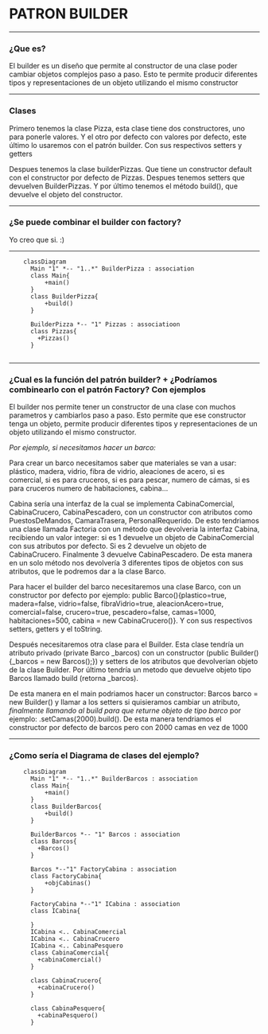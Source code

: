 # PATRON BUILDER 

---
### ¿Que es?
El builder es un diseño que permite al constructor de una clase poder cambiar objetos complejos paso a paso. Esto te permite producir diferentes tipos y representaciones de un objeto utilizando el mismo constructor

---
### Clases
Primero tenemos la clase Pizza, esta clase tiene dos constructores, uno para ponerle valores. Y el otro por defecto con valores por defecto, este último lo usaremos con el patrón builder.
Con sus respectivos setters y getters

Despues tenemos la clase builderPizzas. Que tiene un constructor default con el constructor por defecto de Pizzas. Despues tenemos setters que devuelven BuilderPizzas. Y por último tenemos el método build(), que devuelve el objeto del constructor.


---
### ¿Se puede combinar el builder con factory?
Yo creo que si. :)

---


```mermaid
    classDiagram
      Main "1" *-- "1..*" BuilderPizza : association
      class Main{
          +main()
      }
      class BuilderPizza{
          +build()
      }
      
      BuilderPizza *-- "1" Pizzas : associatioon
      class Pizzas{
        +Pizzas()
      }
      

```

---
### ¿Cual es la función del patrón builder? + ¿Podríamos combinearlo con el patrón Factory? Con ejemplos
El builder nos permite tener un constructor de una clase con muchos parametros y cambiarlos paso a paso. Esto permite que ese constructor tenga un objeto, permite producir diferentes tipos y representaciones de un objeto utilizando el mismo constructor.

_Por ejemplo, si necesitamos hacer un barco:_

Para crear un barco necesitamos saber que materiales se van a usar: plástico, madera, vidrio, fibra de vidrio, aleaciones de acero, si es comercial, si es para cruceros, si es para pescar, numero de cámas, si es para cruceros numero de habitaciones, cabina...

Cabina sería una interfaz de la cual se implementa CabinaComercial, CabinaCrucero, CabinaPescadero, con un constructor con atributos como PuestosDeMandos, CamaraTrasera, PersonalRequerido. De esto tendriamos una clase llamada Factoria con un método que devolveria la interfaz Cabina, recibiendo un valor integer: si es 1 devuelve un objeto de CabinaComercial con sus atributos por defecto. Si es 2 devuelve un objeto de CabinaCrucero. Finalmente 3 devuelve CabinaPescadero. De esta manera en un solo método nos devolvería 3 diferentes tipos de objetos con sus atributos, que le podremos dar a la clase Barco.

Para hacer el builder del barco necesitaremos una clase Barco, con un constructor por defecto por ejemplo: public Barco(){plastico=true, madera=false, vidrio=false, fibraVidrio=true, aleacionAcero=true, comercial=false, crucero=true, pescadero=false, camas=1000, habitaciones=500, cabina = new CabinaCrucero()}. Y con sus respectivos setters, getters y el toString.

Después necesitaremos otra clase para el Builder. Esta clase tendría un atributo privado (private Barco _barcos) con un constructor (public Builder(){_barcos = new Barcos();}) y setters de los atributos que devolverían objeto de la clase Builder. Por último tendría un metodo que devuelve objeto tipo Barcos llamado build (retorna _barcos).

De esta manera en el main podriamos hacer un constructor: Barcos barco = new Builder() y llamar a los setters si quisieramos cambiar un atributo, *finalmente llamando al build para que returne objeto de tipo barco* por ejemplo: .setCamas(2000).build(). De esta manera tendriamos el constructor por defecto de barcos pero con 2000 camas en vez de 1000

---
### ¿Como sería el Diagrama de clases del ejemplo?
```mermaid
    classDiagram
      Main "1" *-- "1..*" BuilderBarcos : association
      class Main{
          +main()
      }
      class BuilderBarcos{
          +build()
      }
      
      BuilderBarcos *-- "1" Barcos : association
      class Barcos{
        +Barcos()
      }
      
      Barcos *--"1" FactoryCabina : association
      class FactoryCabina{
          +objCabinas() 
      }
      
      FactoryCabina *--"1" ICabina : association
      class ICabina{
                 
      }
      ICabina <.. CabinaComercial
      ICabina <.. CabinaCrucero
      ICabina <.. CabinaPesquero
      class CabinaComercial{
        +cabinaComercial()
      }
      
      class CabinaCrucero{
        +cabinaCrucero()      
      }
      
      class CabinaPesquero{
        +cabinaPesquero()      
      }

```










